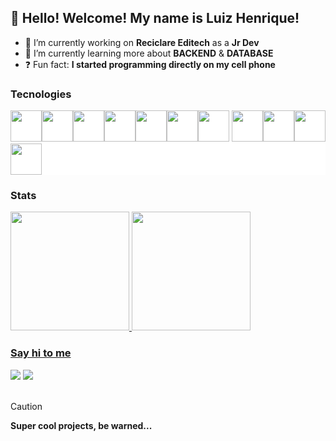 ## 👋 Hello! Welcome! My name is Luiz Henrique!
- 👔 I’m currently working on **Reciclare Editech** as a **Jr Dev**
- 📖 I’m currently learning more about **BACKEND** & **DATABASE**
- ❓ Fun fact: **I started programming directly on my cell phone**

### Tecnologies
<div style="background-color: white;"'>
<img src="https://cdn.jsdelivr.net/gh/devicons/devicon/icons/linux/linux-original.svg" width="50" height="50"/><img src="https://cdn.jsdelivr.net/gh/devicons/devicon/icons/javascript/javascript-original.svg" width="50" height="50"/><img src="https://cdn.jsdelivr.net/gh/devicons/devicon/icons/react/react-original.svg" width="50" height="50"/><img src="https://cdn.jsdelivr.net/gh/devicons/devicon/icons/nextjs/nextjs-original.svg" width="50" height="50"/><img src="https://cdn.jsdelivr.net/gh/devicons/devicon/icons/materialui/materialui-original.svg" width="50" height="50"/><img src="https://cdn.jsdelivr.net/gh/devicons/devicon/icons/css3/css3-original.svg" width="50" height="50"/><img src="https://cdn.jsdelivr.net/gh/devicons/devicon@latest/icons/laravel/laravel-original-wordmark.svg" width="50" height="50"/>
<img src="https://cdn.jsdelivr.net/gh/devicons/devicon/icons/mysql/mysql-original-wordmark.svg" width="50" height="50"/><img src="https://cdn.jsdelivr.net/gh/devicons/devicon/icons/bash/bash-original.svg" width="50" height="50"/><img src="https://cdn.jsdelivr.net/gh/devicons/devicon/icons/git/git-original.svg" width="50" height="50"/><img src="https://cdn.jsdelivr.net/gh/devicons/devicon/icons/nodejs/nodejs-original.svg" width="50" height="50"/>
</div>

### Stats
<div>
<a href="https://github.com/goomesdev">
<img loading="lazy" height="190em" src="https://github-readme-stats.vercel.app/api/top-langs/?username=goomesdev&layout=compact&langs_count=7&theme=dracula"/>
<img loading="lazy" height="190em" src="https://github-readme-stats.vercel.app/api?username=goomesdev&show_icons=true&theme=dracula&include_all_commits=true&count_private=true"/>
</div>

### Say hi to me
<div>
<a href = "mailto:henriquegomesdev@gmail.com"><img loading="lazy" src="https://img.shields.io/badge/Gmail-D14836?style=for-the-badge&logo=gmail&logoColor=white" target="_blank"></a>
<a href="https://www.linkedin.com/in/henriquegomes-dev" target="_blank"><img loading="lazy" src="https://img.shields.io/badge/-LinkedIn-%230077B5?style=for-the-badge&logo=linkedin&logoColor=white" target="_blank"></a>   
</div>

<br />

> [!CAUTION]
> **Super cool projects, be warned...**







          
          
